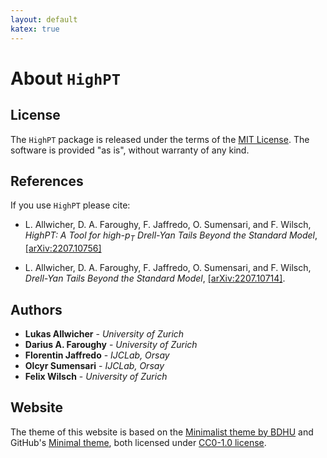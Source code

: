 ```yaml
---
layout: default
katex: true
---
```


# About `HighPT`

## License 

The `HighPT` package is released under the terms of the [MIT License](https://github.com/HighPT/HighPT/blob/master/LICENSE). The software is provided "as is", without warranty of any kind.


## References

If you use `HighPT` please cite:

* L. Allwicher, D. A. Faroughy, F. Jaffredo, O. Sumensari, and F. Wilsch, *HighPT: A Tool for high-*$p_T$ *Drell-Yan Tails Beyond the Standard Model*, [\[arXiv:2207.10756\]](http://arxiv.org/abs/2207.10756)

* L. Allwicher, D. A. Faroughy, F. Jaffredo, O. Sumensari, and F. Wilsch, *Drell-Yan Tails Beyond the Standard Model*, [\[arXiv:2207.10714\]](http://arxiv.org/abs/2207.10714).

## Authors

* **Lukas Allwicher** - *University of Zurich*
* **Darius A. Faroughy** - *University of Zurich*
* **Florentin Jaffredo** - *IJCLab, Orsay*
* **Olcyr Sumensari** - *IJCLab, Orsay*
* **Felix Wilsch** - *University of Zurich*

## Website

The theme of this website is based on the [Minimalist theme by BDHU](https://github.com/BDHU/minimalist) and GitHub's [Minimal theme](https://github.com/pages-themes/minimal), both licensed under [CC0-1.0 license](https://creativecommons.org/publicdomain/zero/1.0/).
